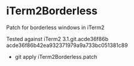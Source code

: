 # iTerm2Borderless
Patch for borderless windows in iTerm2

Tested against iTerm2 3.1.git.acde36f86b acde36f86b42ea932371979a9a733bc051381c89

* git apply iTerm2Borderless.patch
